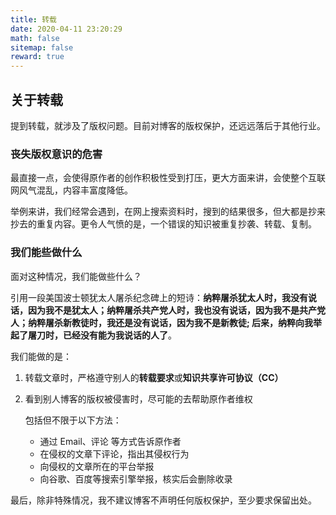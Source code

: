 ```yaml
---
title: 转载
date: 2020-04-11 23:20:29
math: false
sitemap: false
reward: true
---
```


## 关于转载

提到转载，就涉及了版权问题。目前对博客的版权保护，还远远落后于其他行业。

### 丧失版权意识的危害

最直接一点，会使得原作者的创作积极性受到打压，更大方面来讲，会使整个互联网风气混乱，内容丰富度降低。

举例来讲，我们经常会遇到，在网上搜索资料时，搜到的结果很多，但大都是抄来抄去的重复内容。更令人气愤的是，一个错误的知识被重复抄袭、转载、复制。

### 我们能些做什么

面对这种情况，我们能做些什么？

引用一段美国波士顿犹太人屠杀纪念碑上的短诗：**纳粹屠杀犹太人时，我没有说话，因为我不是犹太人；纳粹屠杀共产党人时，我也没有说话，因为我不是共产党人；纳粹屠杀新教徒时，我还是没有说话，因为我不是新教徒; 后来，纳粹向我举起了屠刀时，已经没有能为我说话的人了**。

我们能做的是：

1. 转载文章时，严格遵守别人的**转载要求**或**知识共享许可协议（CC）**
2. 看到别人博客的版权被侵害时，尽可能的去帮助原作者维权

   包括但不限于以下方法：

   - 通过 Email、评论 等方式告诉原作者
   - 在侵权的文章下评论，指出其侵权行为
   - 向侵权的文章所在的平台举报
   - 向谷歌、百度等搜索引擎举报，核实后会删除收录

最后，除非特殊情况，我不建议博客不声明任何版权保护，至少要求保留出处。
